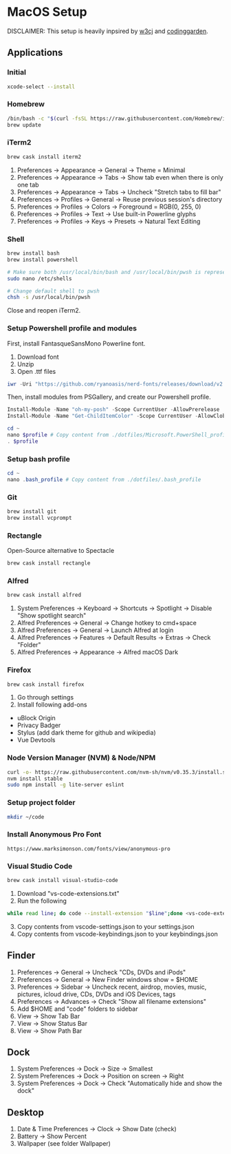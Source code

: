 # MacOS Setup

DISCLAIMER: This setup is heavily inpsired by [w3cj](https://github.com/w3cj/dotfiles) and [codinggarden](https://github.com/codinggarden/vscode-settings).

## Applications

### Initial

```bash
xcode-select --install
```

### Homebrew

```bash
/bin/bash -c "$(curl -fsSL https://raw.githubusercontent.com/Homebrew/install/master/install.sh)"
brew update
```

### iTerm2

```bash
brew cask install iterm2
```

1. Preferences -> Appearance -> General -> Theme = Minimal
2. Preferences -> Appearance -> Tabs -> Show tab even when there is only one tab
2. Preferences -> Appearance -> Tabs -> Uncheck "Stretch tabs to fill bar"
3. Preferences -> Profiles -> General -> Reuse previous session's directory
4. Preferences -> Profiles -> Colors -> Foreground = RGB(0, 255, 0)
5. Preferences -> Profiles -> Text -> Use built-in Powerline glyphs
5. Preferences -> Profiles -> Keys -> Presets -> Natural Text Editing

### Shell

```bash
brew install bash
brew install powershell

# Make sure both /usr/local/bin/bash and /usr/local/bin/pwsh is represented
sudo nano /etc/shells

# Change default shell to pwsh
chsh -s /usr/local/bin/pwsh
```

Close and reopen iTerm2.

### Setup Powershell profile and modules

First, install FantasqueSansMono Powerline font.

1. Download font
2. Unzip
3. Open .ttf files

```powershell
iwr -Uri "https://github.com/ryanoasis/nerd-fonts/releases/download/v2.1.0/FantasqueSansMono.zip" -OutFile "~/Downloads/FantasqueSansMono.zip"
```

Then, install modules from PSGallery, and create our Powershell profile.

```powershell
Install-Module -Name "oh-my-posh" -Scope CurrentUser -AllowPrerelease
Install-Module -Name "Get-ChildItemColor" -Scope CurrentUser -AllowClobber

cd ~
nano $profile # Copy content from ./dotfiles/Microsoft.PowerShell_profile.ps1
. $profile
```

### Setup bash profile

```powershell
cd ~
nano .bash_profile # Copy content from ./dotfiles/.bash_profile
```

### Git

```bash
brew install git
brew install vcprompt
```

### Rectangle

Open-Source alternative to Spectacle

```bash
brew cask install rectangle
```

### Alfred

```bash
brew cask install alfred
```

1. System Preferences -> Keyboard -> Shortcuts -> Spotlight -> Disable "Show spotlight search"
2. Alfred Preferences -> General -> Change hotkey to cmd+space 
3. Alfred Preferences -> General -> Launch Alfred at login
4. Alfred Preferences -> Features -> Default Results -> Extras -> Check "Folder"
5. Alfred Preferences -> Appearance -> Alfred macOS Dark

### Firefox

```bash
brew cask install firefox
```

1. Go through settings
2. Install following add-ons
  * uBlock Origin
  * Privacy Badger
  * Stylus (add dark theme for github and wikipedia)
  * Vue Devtools

### Node Version Manager (NVM) & Node/NPM

```bash
curl -o- https://raw.githubusercontent.com/nvm-sh/nvm/v0.35.3/install.sh | bash
nvm install stable
sudo npm install -g lite-server eslint
```

### Setup project folder

```bash
mkdir ~/code
```

### Install Anonymous Pro Font

```
https://www.marksimonson.com/fonts/view/anonymous-pro
```

### Visual Studio Code

```bash
brew cask install visual-studio-code
```

1. Download "vs-code-extensions.txt"
2. Run the following
  ```bash
  while read line; do code --install-extension "$line";done <vs-code-extensions.txt
  ```
3. Copy contents from vscode-settings.json to your settings.json
4. Copy contents from vscode-keybindings.json to your keybindings.json

## Finder

1. Preferences -> General -> Uncheck "CDs, DVDs and iPods"
2. Preferences -> General -> New Finder windows show = $HOME
3. Preferences -> Sidebar -> Uncheck recent, airdrop, movies, music, pictures, icloud drive, CDs, DVDs and iOS Devices, tags
4. Preferences -> Advances -> Check "Show all filename extensions"
5. Add $HOME and "code" folders to sidebar
6. View -> Show Tab Bar
7. View -> Show Status Bar
8. View -> Show Path Bar

## Dock

1. System Preferences -> Dock -> Size -> Smallest
2. System Preferences -> Dock -> Position on screen -> Right
2. System Preferences -> Dock -> Check "Automatically hide and show the dock"

## Desktop

1. Date & Time Preferences -> Clock -> Show Date (check)
2. Battery -> Show Percent
3. Wallpaper (see folder Wallpaper)
